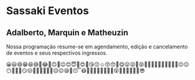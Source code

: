 # Sassaki Eventos
## Adalberto, Marquin e Matheuzin
Nossa programação resume-se em agendamento, edição e cancelamento de eventos e seus respectivos ingressos.

😀😃😄😁😆😅🤣😂🙂🙃🫠😉😊😇🥰😍🤩😘😗☺️😚😙🥲😋😛😜🤪😝🤑🤗🤭🫢🫣🤫🤔🫡🤐🤨😐😑😶🫥😶‍🌫️😏😒🙄😬😮‍💨🤥🫨😌😔😪🤤😴😷🤒🤕🤢🤮🤧🥵🥶🥴😵😵‍💫🤯🤠🥳🥸😎